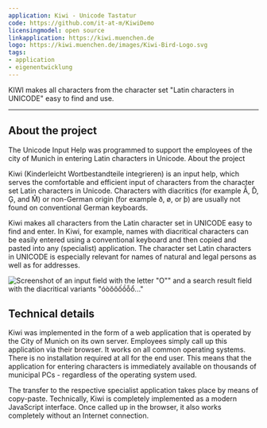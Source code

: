 ```yaml
---
application: Kiwi - Unicode Tastatur
code: https://github.com/it-at-m/KiwiDemo
licensingmodel: open source
linkapplication: https://kiwi.muenchen.de
logo: https://kiwi.muenchen.de/images/Kiwi-Bird-Logo.svg
tags:
- application
- eigenentwicklung
---
```

KIWI makes all characters from the character set "Latin characters in UNICODE" easy to find and use.

---

## About the project

The Unicode Input Help was programmed to support the employees of the city of Munich in entering Latin characters in Unicode.
About the project


Kiwi (Kinderleicht Wortbestandteile integrieren) is an input help, which serves the comfortable and efficient input of characters from the character set Latin characters in Unicode. Characters with diacritics (for example Ẫ, D̂, Ģ, and M̂) or non-German origin (for example ð, ø, or þ) are usually not found on conventional German keyboards.


Kiwi makes all characters from the Latin character set in UNICODE easy to find and enter. In Kiwi, for example, names with diacritical characters can be easily entered using a conventional keyboard and then copied and pasted into any (specialist) application. The character set Latin characters in UNICODE is especially relevant for names of natural and legal persons as well as for addresses.

![Screenshot of an input field with the letter "O"" and a search result field with the diacritical variants "óòŏôốồỗổ..."]( https://stadt.muenchen.de/.imaging/mte/lhm/image-aspect-ratio-3-2-1008w/dam/Home/Stadtverwaltung/IT-Referat/Open-Source/___KIWI_Ansicht2.5441346419426010922.jpg/jcr:content/___KIWI_Ansicht2.5441346419426010922.jpg)


## Technical details


Kiwi was implemented in the form of a web application that is operated by the City of Munich on its own server. Employees simply call up this application via their browser. It works on all common operating systems. There is no installation required at all for the end user. This means that the application for entering characters is immediately available on thousands of municipal PCs - regardless of the operating system used.

The transfer to the respective specialist application takes place by means of copy-paste. Technically, Kiwi is completely implemented as a modern JavaScript interface. Once called up in the browser, it also works completely without an Internet connection.
